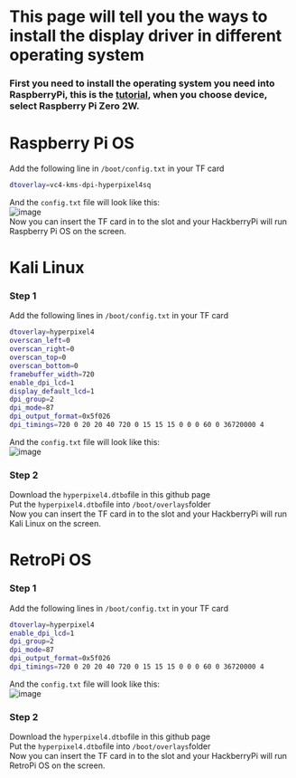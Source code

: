 # This page will tell you the ways to install the display driver in different operating system  
### First you need to install the operating system you need into RaspberryPi, this is the [tutorial](https://www.raspberrypi.com/documentation/computers/getting-started.html), when you choose device, select Raspberry Pi Zero 2W.
# Raspberry Pi OS  

Add the following line in `/boot/config.txt` in your TF card  

```sh
dtoverlay=vc4-kms-dpi-hyperpixel4sq
``` 
And the `config.txt` file will look like this:  
![image](https://github.com/user-attachments/assets/33139e0d-2477-4732-8ff5-a3e2bce9d383)  
Now you can insert the TF card in to the slot and your HackberryPi will run Raspberry Pi OS on the screen.  

# Kali Linux    

### Step 1  
Add the following lines in `/boot/config.txt` in your TF card  

```sh
dtoverlay=hyperpixel4
overscan_left=0
overscan_right=0 
overscan_top=0
overscan_bottom=0
framebuffer_width=720
enable_dpi_lcd=1
display_default_lcd=1
dpi_group=2
dpi_mode=87
dpi_output_format=0x5f026
dpi_timings=720 0 20 20 40 720 0 15 15 15 0 0 0 60 0 36720000 4
```
And the `config.txt` file will look like this:  
![image](https://github.com/user-attachments/assets/eb698c68-0dce-4346-9013-562dcafa3381)

### Step 2  
Download the `hyperpixel4.dtbo`file in this github page   
Put the `hyperpixel4.dtbo`file into `/boot/overlays`folder  
Now you can insert the TF card in to the slot and your HackberryPi will run Kali Linux on the screen.  

# RetroPi OS  
### Step 1  
Add the following lines in `/boot/config.txt` in your TF card  

```sh
dtoverlay=hyperpixel4
enable_dpi_lcd=1
dpi_group=2
dpi_mode=87
dpi_output_format=0x5f026
dpi_timings=720 0 20 20 40 720 0 15 15 15 0 0 0 60 0 36720000 4
```
And the `config.txt` file will look like this:  
![image](https://github.com/user-attachments/assets/2a4445e8-589b-4af5-84a0-1275de28d122)

### Step 2  
Download the `hyperpixel4.dtbo`file in this github page   
Put the `hyperpixel4.dtbo`file into `/boot/overlays`folder  
Now you can insert the TF card in to the slot and your HackberryPi will run RetroPi OS on the screen.  
